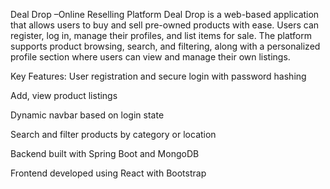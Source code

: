 Deal Drop –Online Reselling Platform
Deal Drop is a web-based application that allows users to buy and sell pre-owned products with ease. Users can register, log in, manage their profiles, and list items for sale. The platform supports product browsing, search, and filtering, along with a personalized profile section where users can view and manage their own listings.

Key Features:
User registration and secure login with password hashing

Add, view product listings

Dynamic navbar based on login state

Search and filter products by category or location

Backend built with Spring Boot and MongoDB

Frontend developed using React with Bootstrap
